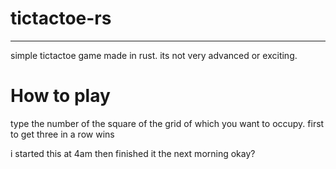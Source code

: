 # tictactoe-rs
---
simple tictactoe game made in rust. its not very advanced or exciting.

# How to play
type the number of the square of the grid of which you want to occupy. first to get three in a row wins


i started this at 4am then finished it the next morning okay?
